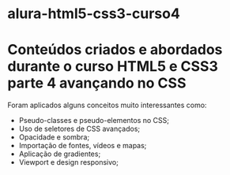 # alura-html5-css3-curso4

<h1>Conteúdos criados e abordados durante o curso HTML5 e CSS3 parte 4 avançando no CSS</h1>

Foram aplicados alguns conceitos muito interessantes como:

<ul>
 <li>Pseudo-classes e pseudo-elementos no CSS;</li>
 <li>Uso de seletores de CSS avançados;</li>
 <li>Opacidade e sombra;</li>
 <li>Importação de fontes, vídeos e mapas;</li>
 <li>Aplicação de gradientes;</li>
 <li>Viewport e design responsivo;</li>
</ul>
